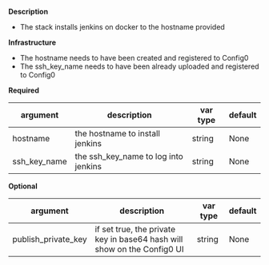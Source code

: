 **Description**

  - The stack installs jenkins on docker to the hostname provided

**Infrastructure**

  - The hostname needs to have been created and registered to Config0
  - The ssh_key_name needs to have been already uploaded and registered to Config0

**Required**

| argument      | description                            | var type | default      |
| ------------- | -------------------------------------- | -------- | ------------ |
| hostname   | the hostname to install jenkins       | string   | None         |
| ssh_key_name   | the ssh_key_name to log into jenkins       | string   | None         |

**Optional**

| argument           | description                            | var type |  default      |
| ------------- | -------------------------------------- | -------- | ------------ |
| publish_private_key   | if set true, the private key in base64 hash will show on the Config0 UI      | string   | None         |
